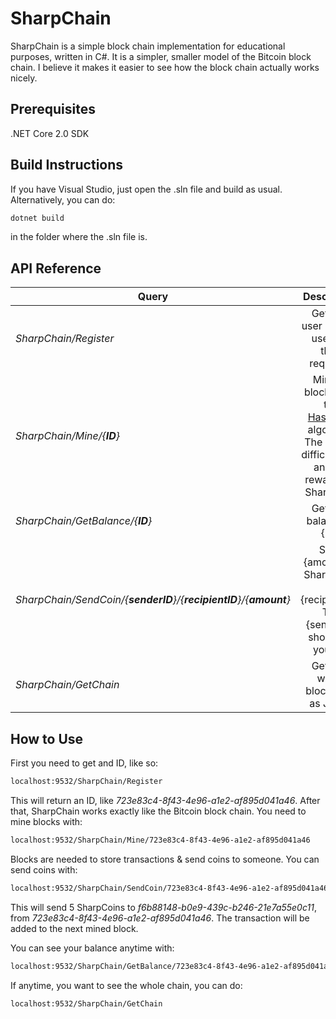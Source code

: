 # SharpChain
SharpChain is a simple block chain implementation for educational purposes, written in C#. It is a simpler, smaller model of the Bitcoin block chain. I believe it makes it easier to see how the block chain actually works nicely.

## Prerequisites
.NET Core 2.0 SDK

## Build Instructions
If you have Visual Studio, just open the .sln file and build as usual. 
Alternatively, you can do:
```bash
dotnet build
```
in the folder where the .sln file is.

## API Reference

| Query                       | Description|
| -------------               |:-------------:|
| _SharpChain/Register_        | Gets the user an ID to use with their requests. |
| _SharpChain/Mine/{**ID**}_        | Mines a block using the [Hashcash](https://en.wikipedia.org/wiki/Hashcash) algorithm. The default difficuly is 4, and the reward is 1 SharpCoin.                                  |
| _SharpChain/GetBalance/{**ID**}_  | Gets the balance of {ID}.                         |
| _SharpChain/SendCoin/{**senderID**}/{**recipientID**}/{**amount**}_| Send {amount} of SharpCoins to {recipientID}. The {senderID} should be your ID. |
| _SharpChain/GetChain_         | Gets the whole blockchain as JSON. |

## How to Use

First you need to get and ID, like so:
```bash
localhost:9532/SharpChain/Register
```
This will return an ID, like _723e83c4-8f43-4e96-a1e2-af895d041a46_.
After that, SharpChain works exactly like the Bitcoin block chain. You need to mine blocks with:
```bash
localhost:9532/SharpChain/Mine/723e83c4-8f43-4e96-a1e2-af895d041a46
```
Blocks are needed to store transactions & send coins to someone. You can send coins with:
```bash
localhost:9532/SharpChain/SendCoin/723e83c4-8f43-4e96-a1e2-af895d041a46/f6b88148-b0e9-439c-b246-21e7a55e0c11/5
```
This will send 5 SharpCoins to _f6b88148-b0e9-439c-b246-21e7a55e0c11_, from _723e83c4-8f43-4e96-a1e2-af895d041a46_. The transaction will be added to the next mined block.

You can see your balance anytime with:
```bash
localhost:9532/SharpChain/GetBalance/723e83c4-8f43-4e96-a1e2-af895d041a46
```

If anytime, you want to see the whole chain, you can do:
```bash
localhost:9532/SharpChain/GetChain
```

